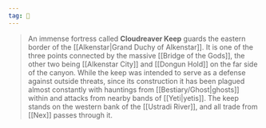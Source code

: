 ```yaml
---
tag: 🏰
---
```

> An immense fortress called **Cloudreaver Keep** guards the eastern border of the [[Alkenstar|Grand Duchy of Alkenstar]]. It is one of the three points connected by the massive [[Bridge of the Gods]], the other two being [[Alkenstar City]] and [[Dongun Hold]] on the far side of the canyon.  While the keep was intended to serve as a defense against outside threats, since its construction it has been plagued almost constantly with hauntings from [[Bestiary/Ghost|ghosts]] within and attacks from nearby bands of [[Yeti|yetis]].
> The keep stands on the western bank of the [[Ustradi River]], and all trade from [[Nex]] passes through it.








